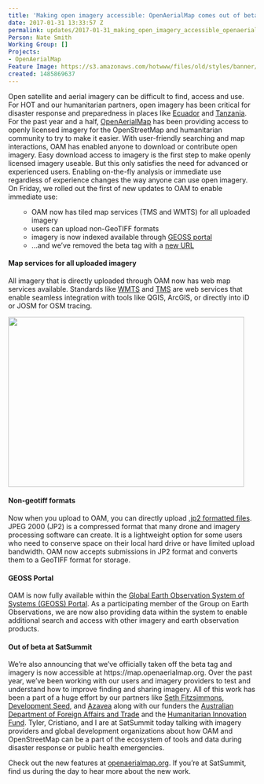 ```yaml
---
title: 'Making open imagery accessible: OpenAerialMap comes out of beta'
date: 2017-01-31 13:33:57 Z
permalink: updates/2017-01-31_making_open_imagery_accessible_openaerialmap_comes_out_of_beta
Person: Nate Smith
Working Group: []
Projects:
- OpenAerialMap
Feature Image: https://s3.amazonaws.com/hotwww/files/old/styles/banner/public/oam-malawi.jpg
created: 1485869637
---
```


<p>Open satellite and aerial imagery can be difficult to find, access and use. For HOT and our humanitarian partners, open imagery has been critical for disaster response and preparedness in places like <a href="https://hotosm.org/projects/ecuador_earthquake">Ecuador</a> and <a href="https://hotosm.org/projects/tanzania">Tanzania</a>. For the past year and a half, <a href="https://openaerialmap.org/">OpenAerialMap</a> has been providing access to openly licensed imagery for the OpenStreetMap and humanitarian community to try to make it easier. With user-friendly searching and map interactions, OAM has enabled anyone to download or contribute open imagery. Easy download access to imagery is the first step to make openly licensed imagery useable. But this only satisfies the need for advanced or experienced users. Enabling on-the-fly analysis or immediate use regardless of experience changes the way anyone can use open imagery. On Friday, we rolled out the first of new updates to OAM to enable immediate use:</p><ul><ul><li>OAM now has tiled map services (TMS and WMTS) for all uploaded imagery</li><li>users can upload non-GeoTIFF formats</li><li>imagery is now indexed available through <a href="http://www.geoportal.org/">GEOSS portal</a></li><li>...and we’ve removed the beta tag with a <a href="https://map.openaerialmap.org">new URL</a></li></ul></ul><h4>Map services for all uploaded imagery</h4><p>All imagery that is directly uploaded through OAM now has web map services available. Standards like <a href="http://www.opengeospatial.org/standards/wmts">WMTS</a> and <a href="https://wiki.osgeo.org/wiki/Tile_Map_Service_Specification">TMS</a> are web services that enable seamless integration with tools like QGIS, ArcGIS, or directly into iD or JOSM for OSM tracing.&nbsp;</p><p><img class="image-large" src="https://s3.amazonaws.com/hotwww/files/old/styles/large/public/oam-tms-dropdown.gif?itok=JsFKKy6T" alt="" style="width:480px;height:346px"></p><h4>Non-geotiff formats</h4><p>Now when you upload to OAM, you can directly upload <a href="https://en.wikipedia.org/wiki/JPEG_2000">.jp2 formatted files</a>. JPEG 2000 (JP2) is a compressed format that many drone and imagery processing software can create. It is a lightweight option for some users who need to conserve space on their local hard drive or have limited upload bandwidth. OAM now accepts submissions in JP2 format and converts them to a GeoTIFF format for storage.&nbsp;</p><h4>GEOSS Portal</h4><p>OAM is now fully available within the <a href="http://www.geoportal.org/">Global Earth Observation System of Systems (GEOSS) Portal</a>. As a participating member of the Group on Earth Observations, we are now also providing data within the system to enable additional search and access with other imagery and earth observation products.&nbsp;</p><h4>Out of beta at SatSummit</h4><p>We’re also announcing that we’ve officially taken off the beta tag and imagery is now accessible at https://map.openaerialmap.org. Over the past year, we’ve been working with our users and imagery providers to test and understand how to improve finding and sharing imagery. All of this work has been a part of a huge effort by our partners like <a href="https://github.com/mojodna">Seth Fitzsimmons</a>, <a href="https://developmentseed.org/">Development Seed</a>, and <a href="https://www.azavea.com/">Azavea</a> along with our funders the <a href="http://dfat.gov.au/">Australian Department of Foreign Affairs and Trade</a>&nbsp;and the <a href="http://www.elrha.org/hif/home/">Humanitarian Innovation Fund</a>. Tyler, Cristiano, and I are at SatSummit today talking with imagery providers and global development organizations about how OAM and OpenStreetMap can be a part of the ecosystem of tools and data during disaster response or public health emergencies.&nbsp;</p><p>Check out the new features at <a href="https://openaerialmap.org/">openaerialmap.org</a>. If you’re at SatSummit, find us during the day to hear more about the new work.</p>
